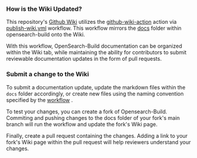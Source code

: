 ### How is the Wiki Updated?
This repository's [Github Wiki](https://github.com/opensearch-project/opensearch-build/wiki) utilizes the [github-wiki-action](https://github.com/Andrew-Chen-Wang/github-wiki-action) action via [publish-wiki.yml](./.github/workflows/publish-wiki.yml) workflow. This workflow mirrors the [docs](./docs) folder within opensearch-build onto the Wiki.

With this workflow, OpenSearch-Build documentation can be organized within the Wiki tab, while maintaining the ability for contributors to submit reviewable documentation updates in the form of pull requests.

### Submit a change to the Wiki
To submit a documentation update, update the markdown files within the `docs` folder accordingly, or create new files using the naming convention specified by the [workflow](https://github.com/Andrew-Chen-Wang/github-wiki-action) .

To test your changes, you can create a fork of Opensearch-Build. Commiting and pushing changes to the docs folder of your fork's main branch will run the workflow and update the fork's Wiki page.

Finally, create a pull request containing the changes. Adding a link to your fork's Wiki page within the pull request will help reviewers understand your changes.
